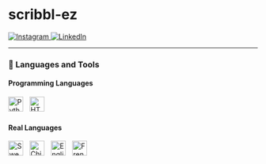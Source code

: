 # scribbl-ez

<p align="left">
    <a href="https://www.instagram.com/elin.zhang_">
        <img alt="Instagram" title="Follow me on Instagram" src="https://custom-icon-badges.demolab.com/badge/Instagram-Follow-purple?color=%235B3C88&labelColor=%237D53B8&style=for-the-badge&logo=person-add&logoColor=white"/>
    </a>
    <a href="https://www.linkedin.com/in/elin-zhang">
        <img alt="LinkedIn" title="Connect with me on LinkedIn" src="https://custom-icon-badges.demolab.com/badge/LinkedIn-Connect-blueviolet?color=%235B3C88&labelColor=%237D53B8&style=for-the-badge&logo=person-add&logoColor=white"/>
    </a>
</p>

---

### 🧰 Languages and Tools

#### Programming Languages

<img align="left" alt="Python" width="30px" style="padding-right:10px;" src="https://cdn.jsdelivr.net/gh/devicons/devicon/icons/python/python-plain.svg" />
<img align="left" alt="HTML" width="30px" style="padding-right:10px;" src="https://cdn.jsdelivr.net/gh/devicons/devicon/icons/html5/html5-plain.svg" />

<br /><br />

#### Real Languages

<img align="left" alt="Swedish" width="30px" style="padding-right:10px;" src="https://cdn.countryflags.com/thumbs/sweden/flag-800.png" />
<img align="left" alt="Chinese" width="30px" style="padding-right:10px;" src="https://cdn.countryflags.com/thumbs/china/flag-800.png" />
<img align="left" alt="English" width="30px" style="padding-right:10px;" src="https://cdn.countryflags.com/thumbs/united-kingdom/flag-800.png" />
<img align="left" alt="French" width="30px" style="padding-right:10px;" src="https://cdn.countryflags.com/thumbs/france/flag-800.png" />

<br /><br />




